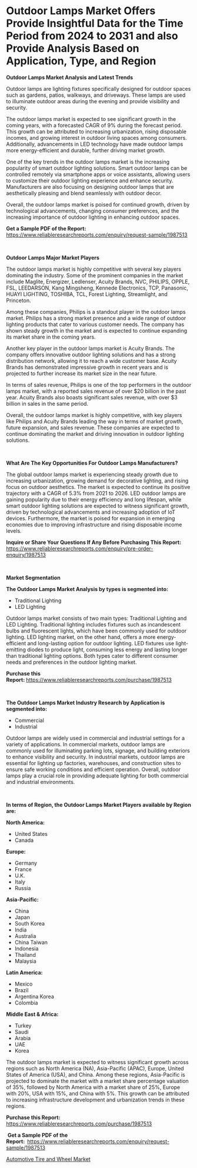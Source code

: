 <p><h1>Outdoor Lamps Market Offers Provide Insightful Data for the Time Period from 2024 to 2031 and also Provide Analysis Based on Application, Type, and Region</h1></p><p><strong>Outdoor Lamps Market Analysis and Latest Trends</strong></p>
<p><p>Outdoor lamps are lighting fixtures specifically designed for outdoor spaces such as gardens, patios, walkways, and driveways. These lamps are used to illuminate outdoor areas during the evening and provide visibility and security.</p><p>The outdoor lamps market is expected to see significant growth in the coming years, with a forecasted CAGR of 9% during the forecast period. This growth can be attributed to increasing urbanization, rising disposable incomes, and growing interest in outdoor living spaces among consumers. Additionally, advancements in LED technology have made outdoor lamps more energy-efficient and durable, further driving market growth.</p><p>One of the key trends in the outdoor lamps market is the increasing popularity of smart outdoor lighting solutions. Smart outdoor lamps can be controlled remotely via smartphone apps or voice assistants, allowing users to customize their outdoor lighting experience and enhance security. Manufacturers are also focusing on designing outdoor lamps that are aesthetically pleasing and blend seamlessly with outdoor decor.</p><p>Overall, the outdoor lamps market is poised for continued growth, driven by technological advancements, changing consumer preferences, and the increasing importance of outdoor lighting in enhancing outdoor spaces.</p></p>
<p><strong>Get a Sample PDF of the Report:&nbsp;</strong> <a href="https://www.reliableresearchreports.com/enquiry/request-sample/1987513">https://www.reliableresearchreports.com/enquiry/request-sample/1987513</a></p>
<p>&nbsp;</p>
<p><strong>Outdoor Lamps Major Market Players</strong></p>
<p><p>The outdoor lamps market is highly competitive with several key players dominating the industry. Some of the prominent companies in the market include Maglite, Energizer, Ledlenser, Acuity Brands, NVC, PHILIPS, OPPLE, FSL, LEEDARSON, Kang Mingsheng, Kennede Electronics, TCP, Panasonic, HUAYI LIGHTING, TOSHIBA, TCL, Forest Lighting, Streamlight, and Princeton.</p><p>Among these companies, Philips is a standout player in the outdoor lamps market. Philips has a strong market presence and a wide range of outdoor lighting products that cater to various customer needs. The company has shown steady growth in the market and is expected to continue expanding its market share in the coming years.</p><p>Another key player in the outdoor lamps market is Acuity Brands. The company offers innovative outdoor lighting solutions and has a strong distribution network, allowing it to reach a wide customer base. Acuity Brands has demonstrated impressive growth in recent years and is projected to further increase its market size in the near future.</p><p>In terms of sales revenue, Philips is one of the top performers in the outdoor lamps market, with a reported sales revenue of over $20 billion in the past year. Acuity Brands also boasts significant sales revenue, with over $3 billion in sales in the same period.</p><p>Overall, the outdoor lamps market is highly competitive, with key players like Philips and Acuity Brands leading the way in terms of market growth, future expansion, and sales revenue. These companies are expected to continue dominating the market and driving innovation in outdoor lighting solutions.</p></p>
<p>&nbsp;</p>
<p><strong>What Are The Key Opportunities For Outdoor Lamps Manufacturers?</strong></p>
<p><p>The global outdoor lamps market is experiencing steady growth due to increasing urbanization, growing demand for decorative lighting, and rising focus on outdoor aesthetics. The market is expected to continue its positive trajectory with a CAGR of 5.3% from 2021 to 2026. LED outdoor lamps are gaining popularity due to their energy efficiency and long lifespan, while smart outdoor lighting solutions are expected to witness significant growth, driven by technological advancements and increasing adoption of IoT devices. Furthermore, the market is poised for expansion in emerging economies due to improving infrastructure and rising disposable income levels.</p></p>
<p><strong>Inquire or Share Your Questions If Any Before Purchasing This Report:</strong> <a href="https://www.reliableresearchreports.com/enquiry/pre-order-enquiry/1987513">https://www.reliableresearchreports.com/enquiry/pre-order-enquiry/1987513</a></p>
<p>&nbsp;</p>
<p><strong>Market Segmentation</strong></p>
<p><strong>The Outdoor Lamps Market Analysis by types is segmented into:</strong></p>
<p><ul><li>Traditional Lighting</li><li>LED Lighting</li></ul></p>
<p><p>Outdoor lamps market consists of two main types: Traditional Lighting and LED Lighting. Traditional lighting includes fixtures such as incandescent bulbs and fluorescent lights, which have been commonly used for outdoor lighting. LED lighting market, on the other hand, offers a more energy-efficient and long-lasting option for outdoor lighting. LED fixtures use light-emitting diodes to produce light, consuming less energy and lasting longer than traditional lighting options. Both types cater to different consumer needs and preferences in the outdoor lighting market.</p></p>
<p><strong>Purchase this Report:&nbsp;</strong><a href="https://www.reliableresearchreports.com/purchase/1987513">https://www.reliableresearchreports.com/purchase/1987513</a></p>
<p>&nbsp;</p>
<p><strong>The Outdoor Lamps Market Industry Research by Application is segmented into:</strong></p>
<p><ul><li>Commercial</li><li>Industrial</li></ul></p>
<p><p>Outdoor lamps are widely used in commercial and industrial settings for a variety of applications. In commercial markets, outdoor lamps are commonly used for illuminating parking lots, signage, and building exteriors to enhance visibility and security. In industrial markets, outdoor lamps are essential for lighting up factories, warehouses, and construction sites to ensure safe working conditions and efficient operation. Overall, outdoor lamps play a crucial role in providing adequate lighting for both commercial and industrial environments.</p></p>
<p>&nbsp;</p>
<p><strong>In terms of Region, the Outdoor Lamps Market Players available by Region are:</strong></p>
<p>
    <p> <strong> North America: </strong>
        <ul>
            <li>United States</li>
            <li>Canada</li>
        </ul>
        </p> 
    <p> <strong> Europe: </strong>
        <ul>
            <li>Germany</li>
            <li>France</li>
            <li>U.K.</li>
            <li>Italy</li>
            <li>Russia</li>
        </ul>
        </p> 
    <p> <strong> Asia-Pacific: </strong>
        <ul>
            <li>China</li>
            <li>Japan</li>
            <li>South Korea</li>
            <li>India</li>
            <li>Australia</li>
            <li>China Taiwan</li>
            <li>Indonesia</li>
            <li>Thailand</li>
            <li>Malaysia</li>
        </ul>
        </p> 
    <p> <strong> Latin America: </strong>
        <ul>
            <li>Mexico</li>
            <li>Brazil</li>
            <li>Argentina Korea</li>
            <li>Colombia</li>
        </ul>
        </p> 
    <p> <strong> Middle East & Africa: </strong>
        <ul>
            <li>Turkey</li>
            <li>Saudi</li>
            <li>Arabia</li>
            <li>UAE</li>
            <li>Korea</li>
        </ul>
    </p>
    </p>
<p><p>The outdoor lamps market is expected to witness significant growth across regions such as North America (NA), Asia-Pacific (APAC), Europe, United States of America (USA), and China. Among these regions, Asia-Pacific is projected to dominate the market with a market share percentage valuation of 35%, followed by North America with a market share of 25%, Europe with 20%, USA with 15%, and China with 5%. This growth can be attributed to increasing infrastructure development and urbanization trends in these regions.</p></p>
<p><strong>Purchase this Report: </strong><a href="https://www.reliableresearchreports.com/purchase/1987513">https://www.reliableresearchreports.com/purchase/1987513</a></p>
<p>&nbsp;<strong>Get a Sample PDF of the Report:&nbsp;&nbsp;</strong><a href="https://www.reliableresearchreports.com/enquiry/request-sample/1987513">https://www.reliableresearchreports.com/enquiry/request-sample/1987513</a></p>
<p><strong></strong></p>
<p><p><a href="https://noble-drawer-34c.notion.site/Automotive-Tire-and-Wheel-Market-Dynamics-2024-2031-Also-about-Its-Market-Trends-Projections-and--a63956c14ff6455898164eeecf9722bb">Automotive Tire and Wheel Market</a></p></p>